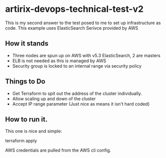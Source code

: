 # artirix-devops-technical-test-v2
This is my second answer to the test posed to me to set up infrastructure as code. This example uses ElasticSearch Serivce provided by AWS

## How it stands
* Three nodes are spun up on AWS with v5.3 ElasticSearch, 2 are masters
* ELB is not needed as this is managed by AWS
* Security group is locked to an internal range via security policy

## Things to Do
* Get Terraform to spit out the address of the cluster individually.
* Allow scaling up and down of the cluster
* Accept IP range parameter (Just nice as means it isn't hard coded)


## How to run it.
This one is nice and simple:

terraform apply

AWS credentials are pulled from the AWS cli config.